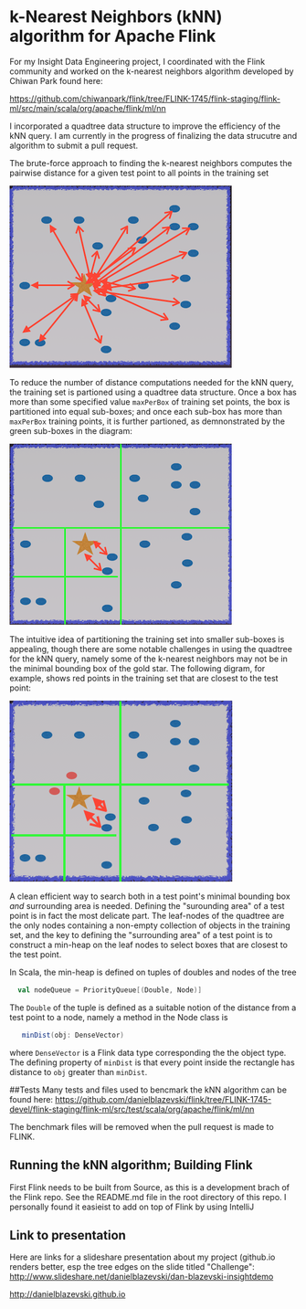 # k-Nearest Neighbors (kNN) algorithm for Apache Flink

For my Insight Data Engineering project, I coordinated with the Flink community and worked on the k-nearest neighbors algorithm developed by Chiwan Park found here:

https://github.com/chiwanpark/flink/tree/FLINK-1745/flink-staging/flink-ml/src/main/scala/org/apache/flink/ml/nn

I incorporated a quadtree data structure to improve the efficiency of the kNN query.  I am currently in the progress of finalizing the data strucutre and algorithm to submit a pull request.

The brute-force approach to finding the k-nearest neighbors computes the pairwise distance for a given test point to all points in the training set

![](img/brute-force.png)

To reduce the number of distance computations needed for the kNN query, the training set is partioned using a quadtree data structure.  Once a box has more than some specified value `maxPerBox` of training set points, the box is partitioned into equal sub-boxes; and once each sub-box has more than `maxPerBox` training points, it is further partioned, as demnonstrated by the green sub-boxes in the diagram:

![](img/quadtree.png)

The intuitive idea of partitioning the training set into smaller sub-boxes is appealing, though there are some notable challenges in using the quadtree for the kNN query, namely some of the k-nearest neighbors may not be in the minimal bounding box of the gold star.  The following digram, for example, shows red points in the training set that are closest to the test point:

![](img/quadtree-challenge.png)

A clean efficient way to search both in a test point's minimal bounding box *and* surrounding area is needed.  Defining the "surounding area" of a test point is in fact the most delicate part.  The leaf-nodes of the quadtree are the only nodes containing a non-empty collection of objects in the training set, and the key to defining the "surrounding area" of a test point is to construct a min-heap on the leaf nodes to select boxes that are closest to the test point.  

In Scala, the min-heap is defined on tuples of doubles and nodes of the tree
```scala
  val nodeQueue = PriorityQueue[(Double, Node)]
```
The `Double` of the tuple is defined as a suitable notion of the distance from a test point to a node, namely a method in the Node class is 
``` scala
   minDist(obj: DenseVector)
```
where `DenseVector` is a Flink data type corresponding the the object type.  The defining property of `minDist` is that every point inside the rectangle has distance to `obj` greater than `minDist`.  

##Tests
Many tests and files used to bencmark the kNN algorithm can be found here:
https://github.com/danielblazevski/flink/tree/FLINK-1745-devel/flink-staging/flink-ml/src/test/scala/org/apache/flink/ml/nn

The benchmark files will be removed when the pull request is made to FLINK.

## Running the kNN algorithm; Building Flink
First Flink needs to be built from Source, as this is a development brach of the Flink repo.  See the README.md file in the root directory of this repo.  I personally found it easieist to add on top of Flink by using IntelliJ


## Link to presentation
Here are links for a slideshare presentation about my project (github.io renders better, esp the tree edges on the slide titled "Challenge":
http://www.slideshare.net/danielblazevski/dan-blazevski-insightdemo

http://danielblazevski.github.io
